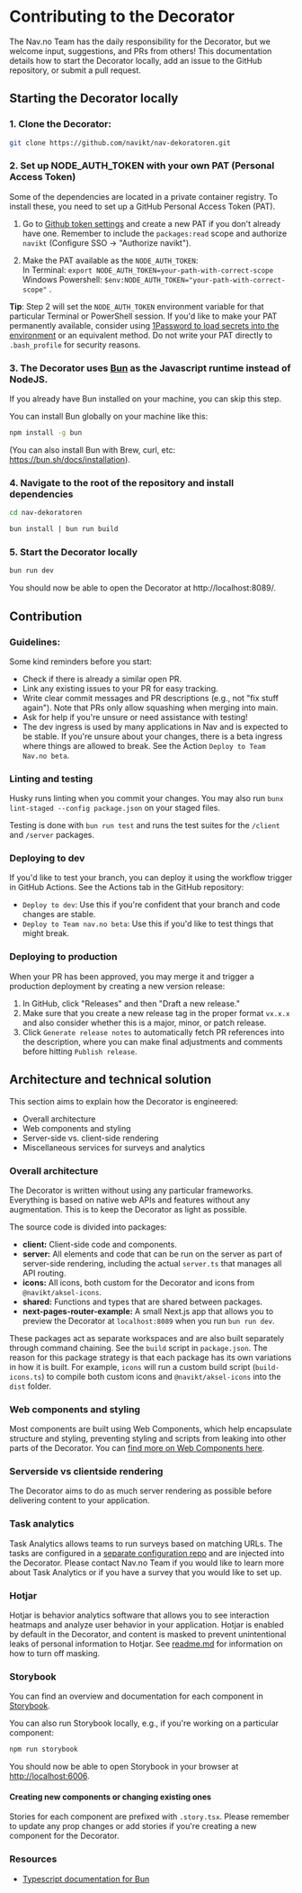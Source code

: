 # Contributing to the Decorator

The Nav.no Team has the daily responsibility for the Decorator, but we welcome input, suggestions, and PRs from others! This documentation details how to start the Decorator locally, add an issue to the GitHub repository, or submit a pull request.

## Starting the Decorator locally

### 1. Clone the Decorator:

```bash
git clone https://github.com/navikt/nav-dekoratoren.git
```

### 2. Set up NODE_AUTH_TOKEN with your own PAT (Personal Access Token)

Some of the dependencies are located in a private container registry. To install these, you need to set up a GitHub Personal Access Token (PAT).

1. Go to [Github token settings](https://github.com/settings/tokens) and create a new PAT if you don't already have one. Remember to include the `packages:read` scope and authorize `navikt` (Configure SSO -> "Authorize navikt").

2. Make the PAT available as the `NODE_AUTH_TOKEN`:<br>In Terminal: `export NODE_AUTH_TOKEN=your-path-with-correct-scope`<br>Windows Powershell: `$env:NODE_AUTH_TOKEN="your-path-with-correct-scope"`
   .

**Tip**: Step 2 will set the `NODE_AUTH_TOKEN` environment variable for that particular Terminal or PowerShell session. If you'd like to make your PAT permanently available, consider using [1Password to load secrets into the environment](https://developer.1password.com/docs/cli/secrets-environment-variables/) or an equivalent method. Do not write your PAT directly to `.bash_profile` for security reasons.

### 3. The Decorator uses [Bun](https://bun.sh) as the Javascript runtime instead of NodeJS.

If you already have Bun installed on your machine, you can skip this step.

You can install Bun globally on your machine like this:

```bash
npm install -g bun
```

(You can also install Bun with Brew, curl, etc: https://bun.sh/docs/installation).

### 4. Navigate to the root of the repository and install dependencies

```bash
cd nav-dekoratoren

bun install | bun run build
```

### 5. Start the Decorator locally

```bash
bun run dev
```

You should now be able to open the Decorator at http://localhost:8089/.

## Contribution

### Guidelines:

Some kind reminders before you start:

- Check if there is already a similar open PR.
- Link any existing issues to your PR for easy tracking.
- Write clear commit messages and PR descriptions (e.g., not "fix stuff again"). Note that PRs only allow squashing when merging into main.
- Ask for help if you're unsure or need assistance with testing!
- The dev ingress is used by many applications in Nav and is expected to be stable. If you're unsure about your changes, there is a beta ingress where things are allowed to break. See the Action `Deploy to Team Nav.no beta`.

### Linting and testing

Husky runs linting when you commit your changes. You may also run `bunx lint-staged --config package.json` on your staged files.

Testing is done with `bun run test` and runs the test suites for the `/client` and `/server` packages.

### Deploying to dev

If you'd like to test your branch, you can deploy it using the workflow trigger in GitHub Actions. See the Actions tab in the GitHub repository:

- `Deploy to dev`: Use this if you're confident that your branch and code changes are stable.
- `Deploy to Team nav.no beta`: Use this if you'd like to test things that might break.

### Deploying to production

When your PR has been approved, you may merge it and trigger a production deployment by creating a new version release:

1. In GitHub, click "Releases" and then "Draft a new release."
2. Make sure that you create a new release tag in the proper format `vx.x.x` and also consider whether this is a major, minor, or patch release.
3. Click `Generate release notes` to automatically fetch PR references into the description, where you can make final adjustments and comments before hitting `Publish release`.

## Architecture and technical solution

This section aims to explain how the Decorator is engineered:

- Overall architecture
- Web components and styling
- Server-side vs. client-side rendering
- Miscellaneous services for surveys and analytics

### Overall architecture

The Decorator is written without using any particular frameworks. Everything is based on native web APIs and features without any augmentation. This is to keep the Decorator as light as possible.

The source code is divided into packages:

- **client:** Client-side code and components.
- **server:** All elements and code that can be run on the server as part of server-side rendering, including the actual `server.ts` that manages all API routing.
- **icons:** All icons, both custom for the Decorator and icons from `@navikt/aksel-icons`.
- **shared:** Functions and types that are shared between packages.
- **next-pages-router-example:** A small Next.js app that allows you to preview the Decorator at `localhost:8089` when you run `bun run dev`.

These packages act as separate workspaces and are also built separately through command chaining. See the `build` script in `package.json`. The reason for this package strategy is that each package has its own variations in how it is built. For example, `icons` will run a custom build script (`build-icons.ts`) to compile both custom icons and `@navikt/aksel-icons` into the `dist` folder.

### Web components and styling

Most components are built using Web Components, which help encapsulate structure and styling, preventing styling and scripts from leaking into other parts of the Decorator. You can [find more on Web Components here](https://developer.mozilla.org/en-US/docs/Web/API/Web_components).

### Serverside vs clientside rendering

The Decorator aims to do as much server rendering as possible before delivering content to your application.

### Task analytics

Task Analytics allows teams to run surveys based on matching URLs. The tasks are configured in a [separate configuration repo](https://github.com/navikt/nav-dekoratoren-config) and are injected into the Decorator. Please contact Nav.no Team if you would like to learn more about Task Analytics or if you have a survey that you would like to set up.

### Hotjar

Hotjar is behavior analytics software that allows you to see interaction heatmaps and analyze user behavior in your application. Hotjar is enabled by default in the Decorator, and content is masked to prevent unintentional leaks of personal information to Hotjar. See [readme.md](/README.md#maskhotjar) for information on how to turn off masking.

### Storybook

You can find an overview and documentation for each component in [Storybook](https://navikt.github.io/decorator-next).

You can also run Storybook locally, e.g., if you're working on a particular component:

```bash
npm run storybook
```

You should now be able to open Storybook in your browser at [http://localhost:6006](http://localhost:6006).

#### Creating new components or changing existing ones

Stories for each component are prefixed with `.story.tsx`. Please remember to update any prop changes or add stories if you're creating a new component for the Decorator.

### Resources

- [Typescript documentation for Bun](https://bun.sh/docs/typescript)
